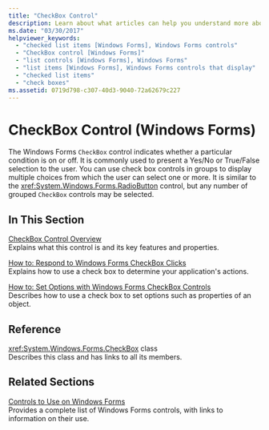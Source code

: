 ```yaml
---
title: "CheckBox Control"
description: Learn about what articles can help you understand more about the CheckBox control in Windows Forms.
ms.date: "03/30/2017"
helpviewer_keywords: 
  - "checked list items [Windows Forms], Windows Forms controls"
  - "CheckBox control [Windows Forms]"
  - "list controls [Windows Forms], Windows Forms"
  - "list items [Windows Forms], Windows Forms controls that display"
  - "checked list items"
  - "check boxes"
ms.assetid: 0719d798-c307-40d3-9040-72a62679c227
---
```

# CheckBox Control (Windows Forms)

The Windows Forms `CheckBox` control indicates whether a particular condition is on or off. It is commonly used to present a Yes/No or True/False selection to the user. You can use check box controls in groups to display multiple choices from which the user can select one or more. It is similar to the <xref:System.Windows.Forms.RadioButton> control, but any number of grouped `CheckBox` controls may be selected.  
  
## In This Section  

 [CheckBox Control Overview](checkbox-control-overview-windows-forms.md)  
 Explains what this control is and its key features and properties.  
  
 [How to: Respond to Windows Forms CheckBox Clicks](how-to-respond-to-windows-forms-checkbox-clicks.md)  
 Explains how to use a check box to determine your application's actions.  
  
 [How to: Set Options with Windows Forms CheckBox Controls](how-to-set-options-with-windows-forms-checkbox-controls.md)  
 Describes how to use a check box to set options such as properties of an object.  
  
## Reference  

 <xref:System.Windows.Forms.CheckBox> class  
 Describes this class and has links to all its members.  
  
## Related Sections  

 [Controls to Use on Windows Forms](controls-to-use-on-windows-forms.md)  
 Provides a complete list of Windows Forms controls, with links to information on their use.
